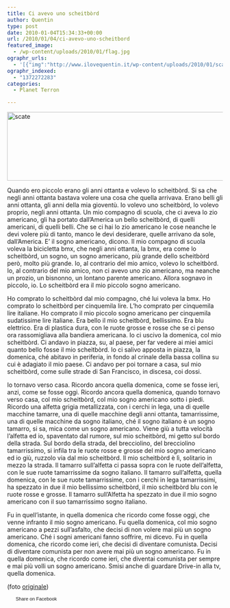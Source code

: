 ```yaml
---
title: Ci avevo uno scheitbòrd
author: Quentin
type: post
date: 2010-01-04T15:34:33+00:00
url: /2010/01/04/ci-avevo-uno-scheitbord
featured_image:
  - /wp-content/uploads/2010/01/flag.jpg
ographr_urls:
  - '[{"img":"http://www.ilovequentin.it/wp-content/uploads/2010/01/scate.jpg"},{"img":"http://www.ilovequentin.it/wp-content/uploads/2010/01/flag.jpg"},{"img":"http://www.ilovequentin.it/wp-content/uploads/2010/01/scate-300x92.jpg"}]'
ographr_indexed:
  - "1372272283"
categories:
  - Planet Terron

---
```

[<img class="alignnone size-full wp-image-803" title="scate" src="http://www.ilovequentin.it/wp-content/uploads/2010/01/scate.jpg" alt="scate" width="520" height="160" />][1]

Quando ero piccolo erano gli anni ottanta e volevo lo scheitbòrd. Si sa che negli anni ottanta bastava volere una cosa che quella arrivava. Erano belli gli anni ottanta, gli anni della mia gioventù. Io volevo uno scheitbòrd, lo volevo proprio, negli anni ottanta. Un mio compagno di scuola, che ci aveva lo zio americano, gli ha portato dall&#8217;America un bello scheitbòrd, di quelli americani, di quelli belli. Che se ci hai lo zio americano le cose neanche le devi volere più di tanto, manco le devi desiderare, quelle arrivano da sole, dall&#8217;America. E&#8217; il sogno americano, dicono. Il mio compagno di scuola voleva la bicicletta bmx, che negli anni ottanta, la bmx, era come lo scheitbòrd, un sogno, un sogno americano, più grande dello scheitbòrd però, molto più grande. Io, al contrario del mio amico, volevo lo scheitbòrd. Io, al contrario del mio amico, non ci avevo uno zio americano, ma neanche un prozio, un bisnonno, un lontano parente americano. Allora sognavo in piccolo, io. Lo scheitbòrd era il mio piccolo sogno americano.<!--more-->

Ho comprato lo scheitbòrd dal mio compagno, ché lui voleva la bmx. Ho comprato lo scheitbòrd per cinquemila lire. L&#8217;ho comprato per cinquemila lire italiane. Ho comprato il mio piccolo sogno americano per cinquemila sudatissime lire italiane. Era bello il mio scheitbòrd, bellissimo. Era blu elettrico. Era di plastica dura, con le ruote grosse e rosse che se ci penso ora rassomigliava alla bandiera americana. Io ci uscivo la domenica, col mio scheitbòrd. Ci andavo in piazza, su, al paese, per far vedere ai miei amici quanto bello fosse il mio scheitbòrd. Io ci salivo apposta in piazza, la domenica, ché abitavo in periferia, in fondo al crinale della bassa collina su cui è adagiato il mio paese. Ci andavo per poi tornare a casa, sul mio scheitbòrd, come sulle strade di San Francisco, in discesa, coi dossi.

Io tornavo verso casa. Ricordo ancora quella domenica, come se fosse ieri, anzi, come se fosse oggi. Ricordo ancora quella domenica, quando tornavo verso casa, col mio scheitbòrd, col mio sogno americano sotto i piedi. Ricordo una alfetta grigia metallizzata, con i cerchi in lega, una di quelle macchine tamarre, una di quelle macchine degli anni ottanta, tamarrissime, una di quelle macchine da sogno italiano, ché il sogno italiano è un sogno tamarro, si sa, mica come un sogno americano. Viene giù a tutta velocità l&#8217;alfetta ed io, spaventato dal rumore, sul mio scheitbòrd, mi getto sul bordo della strada. Sul bordo della strada, del brecciolino, del brecciolino tamarrissimo, si infila tra le ruote rosse e grosse del mio sogno americano ed io giù, ruzzolo via dal mio scheitbòrd. Il mio scheitbòrd è lì, solitario in mezzo la strada. Il tamarro sull&#8217;alfetta ci passa sopra con le ruote dell&#8217;alfetta, con le sue ruote tamarrissime da sogno italiano. Il tamarro sull&#8217;alfetta, quella domenica, con le sue ruote tamarrissime, con i cerchi in lega tamarrissimi, ha spezzato in due il mio bellissimo scheitbòrd, il mio scheitbòrd blu con le ruote rosse e grosse. Il tamarro sull&#8217;Alfetta ha spezzato in due il mio sogno americano con il suo tamarrissimo sogno italiano.

Fu in quell&#8217;istante, in quella domenica che ricordo come fosse oggi, che venne infranto il mio sogno americano. Fu quella domenica, col mio sogno americano a pezzi sull&#8217;asfalto, che decisi di non volere mai più un sogno americano. Ché i sogni americani fanno soffrire, mi dicevo. Fu in quella domenica, che ricordo come ieri, che decisi di diventare comunista. Decisi di diventare comunista per non avere mai più un sogno americano. Fu in quella domenica, che ricordo come ieri, che diventai comunista per sempre e mai più volli un sogno americano. Smisi anche di guardare Drive-in alla tv, quella domenica.

(foto <a href="http://www.flickr.com/photos/altuwa/529043914/sizes/l/" target="_blank">originale</a>)

<a href="http://www.facebook.com/share.php?u=http%3A%2F%2Fwww.ilovequentin.it%2F2010%2F01%2F04%2Fci-avevo-uno-scheitbord&t=Ci%20avevo%20uno%20scheitb%C3%B2rd" id="facebook_share_both_799" style="font-size:11px; line-height:13px; font-family:'lucida grande',tahoma,verdana,arial,sans-serif; text-decoration:none; padding:2px 0 0 20px; height:16px; background:url(http://b.static.ak.fbcdn.net/images/share/facebook_share_icon.gif) no-repeat top left;">Share on Facebook</a>

 [1]: http://www.ilovequentin.it/wp-content/uploads/2010/01/scate.jpg